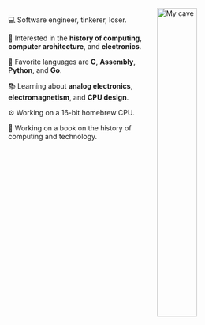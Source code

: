 <img align="right" width="40%" src="https://raw.githubusercontent.com/barrettotte/barrettotte.github.io/master/static/img/carousel/cave.png" alt="My cave"/>
<div align="left">
  <p>💻 Software engineer, tinkerer, loser.</p>
  <p>🧮 Interested in the <strong>history of computing</strong>, <strong>computer architecture</strong>, and <strong>electronics</strong>.</p>
  <p>📜 Favorite languages are <strong>C</strong>, <strong>Assembly</strong>, <strong>Python</strong>, and <strong>Go</strong>.</p>
  <p>📚 Learning about <strong>analog electronics</strong>, <strong>electromagnetism</strong>, and <strong>CPU design</strong>.</p>
  <p>⚙️ Working on a 16-bit homebrew CPU.</p>
  <p>📖 Working on a book on the history of computing and technology.</p>
</div>

